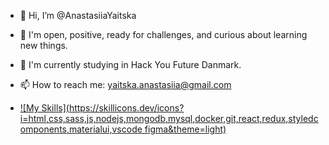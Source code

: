 - 👋  Hi, I’m @AnastasiiaYaitska
- 👀 I'm open, positive, ready for challenges, and curious about learning new things.
- 🌱 I'm currently studying in Hack You Future Danmark.
- 📫 How to reach me: yaitska.anastasiia@gmail.com

- [![My Skills](https://skillicons.dev/icons?i=html,css,sass,js,nodejs,mongodb,mysql,docker,git,react,redux,styledcomponents,materialui,vscode figma&theme=light)](https://skillicons.dev)




